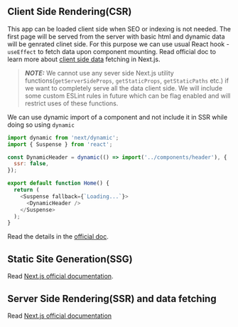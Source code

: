 ## Client Side Rendering(CSR)

This app can be loaded client side when SEO or indexing is not needed. The first page will be served from the server with basic html and dynamic data will be genrated clinet side. For this purpose we can use usual React hook - `useEffect` to fetch data upon component mounting.
Read official doc to learn more about [client side data](https://nextjs.org/docs/basic-features/data-fetching/client-side) fetching in Next.js.

> **_NOTE:_** We cannot use any sever side Next.js utility functions(`getServerSideProps`, `getStaticProps`, `getStaticPaths` etc.) if we want to completely serve all the data client side.
> We will include some custom ESLint rules in future which can be flag enabled and will restrict uses of these functions.

We can use dynamic import of a component and not include it in SSR while doing so using `dynamic`

```js
import dynamic from 'next/dynamic';
import { Suspense } from 'react';

const DynamicHeader = dynamic(() => import('../components/header'), {
  ssr: false,
});

export default function Home() {
  return (
    <Suspense fallback={`Loading...`}>
      <DynamicHeader />
    </Suspense>
  );
}
```

Read the details in the [official doc](https://nextjs.org/docs/advanced-features/dynamic-import#with-no-ssr).

## Static Site Generation(SSG)

Read [Next.js official documentation](https://nextjs.org/docs/basic-features/pages#static-generation-recommended).

## Server Side Rendering(SSR) and data fetching

Read [Next.js official documentation](https://nextjs.org/docs/basic-features/pages#server-side-rendering)
